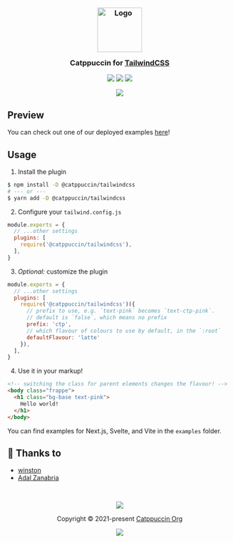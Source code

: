 <h3 align="center">
	<img src="https://raw.githubusercontent.com/catppuccin/catppuccin/dev/assets/logos/exports/1544x1544_circle.png" width="100" alt="Logo"/><br/>
	<img src="https://raw.githubusercontent.com/catppuccin/catppuccin/dev/assets/misc/transparent.png" height="30" width="0px"/>
	Catppuccin for <a href="https://github.com/tailwindlabs/tailwindcss">TailwindCSS</a>
	<img src="https://raw.githubusercontent.com/catppuccin/catppuccin/dev/assets/misc/transparent.png" height="30" width="0px"/>
</h3>

<p align="center">
    <a href="https://github.com/catppuccin/tailwindcss/stargazers"><img src="https://img.shields.io/github/stars/catppuccin/tailwindcss?colorA=363a4f&colorB=b7bdf8&style=for-the-badge"></a>
    <a href="https://github.com/catppuccin/tailwindcss/issues"><img src="https://img.shields.io/github/issues/catppuccin/tailwindcss?colorA=363a4f&colorB=f5a97f&style=for-the-badge"></a>
    <a href="https://github.com/catppuccin/tailwindcss/contributors"><img src="https://img.shields.io/github/contributors/catppuccin/tailwindcss?colorA=363a4f&colorB=a6da95&style=for-the-badge"></a>
</p>

<p align="center">
  <img src="./assets/sample.png"/>
</p>

## Preview

You can check out one of our deployed examples [here](https://tailwindcss.catppuccin.com)!

## Usage

1. Install the plugin
```sh
$ npm install -D @catppuccin/tailwindcss
# --- or ---
$ yarn add -D @catppuccin/tailwindcss
```

2. Configure your `tailwind.config.js`
```js
module.exports = {
  // ...other settings
  plugins: [
    require('@catppuccin/tailwindcss'),
  ],
}
```

3. *Optional:* customize the plugin
```js
module.exports = {
  // ...other settings
  plugins: [
    require('@catppuccin/tailwindcss')({
      // prefix to use, e.g. `text-pink` becomes `text-ctp-pink`.
      // default is `false`, which means no prefix
      prefix: 'ctp',
      // which flavour of colours to use by default, in the `:root`
      defaultFlavour: 'latte'
    }),
  ],
}
```

4. Use it in your markup!
```html
<!-- switching the class for parent elements changes the flavour! -->
<body class="frappe">
  <h1 class="bg-base text-pink">
    Hello world!
  </h1>
</body>
```

You can find examples for Next.js, Svelte, and Vite in the `examples` folder.

## 💝 Thanks to

- [winston](https://github.com/nekowinston)
- [Adal Zanabria](https://github.com/AdalZanabria)

&nbsp;

<p align="center"><img src="https://raw.githubusercontent.com/catppuccin/catppuccin/dev/assets/footers/gray0_ctp_on_line.svg?sanitize=true" /></p>
<p align="center">Copyright &copy; 2021-present <a href="https://github.com/catppuccin" target="_blank">Catppuccin Org</a>
<p align="center"><a href="https://github.com/catppuccin/catppuccin/blob/main/LICENSE"><img src="https://img.shields.io/static/v1.svg?style=for-the-badge&label=License&message=MIT&logoColor=d9e0ee&colorA=363a4f&colorB=b7bdf8"/></a></p>
